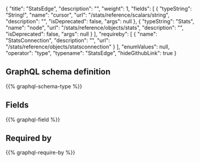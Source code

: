 {
  "title": "StatsEdge",
  "description": "",
  "weight": 1,
  "fields": [
    {
      "typeString": "String!",
      "name": "cursor",
      "url": "/stats/reference/scalars/string",
      "description": "",
      "isDeprecated": false,
      "args": null
    },
    {
      "typeString": "Stats",
      "name": "node",
      "url": "/stats/reference/objects/stats",
      "description": "",
      "isDeprecated": false,
      "args": null
    }
  ],
  "requireby": [
    {
      "name": "StatsConnection",
      "description": "",
      "url": "/stats/reference/objects/statsconnection"
    }
  ],
  "enumValues": null,
  "operator": "type",
  "typename": "StatsEdge",
  "hideGithubLink": true
}
## GraphQL schema definition

{{% graphql-schema-type %}}

## Fields

{{% graphql-field %}}

## Required by

{{% graphql-require-by %}}
